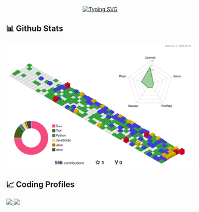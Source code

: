 <!--
**wyf0722/wyf0722** is a ✨ _special_ ✨ repository because its `README.md` (this file) appears on your GitHub profile.

Here are some ideas to get you started:

- 🔭 I’m currently working on ...
- 🌱 I’m currently learning ...
- 👯 I’m looking to collaborate on ...
- 🤔 I’m looking for help with ...
- 💬 Ask me about ...
- 📫 How to reach me: ...
- 😄 Pronouns: ...
- ⚡ Fun fact: ...
-->


<p align="center">
  <a href="https://git.io/typing-svg"><img src="https://readme-typing-svg.demolab.com?font=Dancing+Script&weight=700&size=40&pause=1000&color=F7367B&center=true&vCenter=true&width=500&height=100&lines=Hi!+I'm+wyf!;coming+from+Nanjing+University;Back-End+Engineer" alt="Typing SVG" /></a>

</p>

## 📊 Github Stats
![](./profile-3d-contrib/profile-gitblock.svg)


## 📈 Coding Profiles

<span>
<a href="https://leetcode.com/u/biggest_fw/">
<img height="316px" src="https://leetcard.jacoblin.cool/biggest_fw?theme=unicorn&font=Fira%20Code&ext=contest"/>
</a>
<a href="https://leetcode.cn/u/zhangxi-bytedance">
<img height="316px" src="https://leetcard.jacoblin.cool/zhangxi-bytedance?theme=unicorn&font=Fira%20Code&ext=heatmap&site=cn"/>
</a>
</span>

